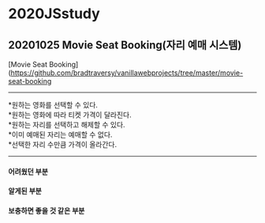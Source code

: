 # 2020JSstudy


## 20201025 Movie Seat Booking(자리 예매 시스템)
[Movie Seat Booking](https://github.com/bradtraversy/vanillawebprojects/tree/master/movie-seat-booking

---------------------------------------------------------------------------------------------------------
*원하는 영화를 선택할 수 있다.  
*원하는 영화에 따라 티켓 가격이 달라진다.  
*원하는 자리를 선택하고 해제할 수 있다.  
*이미 예매된 자리는 예매할 수 없다.  
*선택한 자리 수만큼 가격이 올라간다.  

---------------------------------------------------------------------------------------------------------
#### 어려웠던 부분

#### 알게된 부분

#### 보충하면 좋을 것 같은 부분
